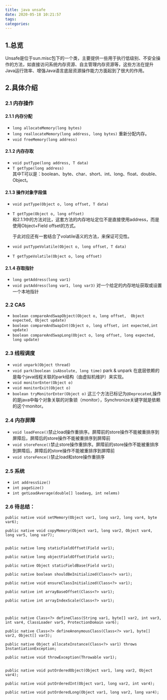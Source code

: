 ```yaml
---
title: java unsafe
date: 2020-05-18 10:21:57
tags:
categories:
---
```

## 1.总览
Unsafe是位于sun.misc包下的一个类，主要提供一些用于执行低级别、不安全操作的方法，如直接访问系统内存资源、自主管理内存资源等，这些方法在提升Java运行效率、增强Java语言底层资源操作能力方面起到了很大的作用。
<!-- more -->
## 2.具体介绍
### 2.1 内存操作
#### 2.1.1 内存分配
 - `long allocateMemory(long bytes)`
 - `long reallocateMemory(long address, long bytes)` 重新分配内存。
 - `void freeMemory(long address)`

#### 2.1.2 内存存取
 - `void putType(long address, T data)` 
 - `T getType(long address)`  
	其中T可以是：boolean、byte、char、short、int、long、float、double、Object。

#### 2.1.3 操作对象字段值
 - `void putType(Object o, long offset, T data)` 
 - `T getType(Object o, long offset)`  
	和2.1.1中的方法对比，这套方法的内存地址定位不是直接使用address，而是使用Object+Field offset的方式。
	
	于此对应还有一套结合了volatile语义的方法，来保证可见性。
 - `void putTypeVolatile(Object o, long offset, T data)` 
 - `T getTypeVolatile(Object o, long offset)`  

#### 2.1.4 存取指针
 - `long getAddress(long var1)`
 - `void putAddress(long var1, long var3)`  对一个给定的内存地址获取或设置一个本地指针

### 2.2 CAS
 - `boolean compareAndSwapObject(Object o, long offset,  Object expected, Object update)`
 - `boolean compareAndSwapInt(Object o, long offset, int expected,int update)`
 - `boolean compareAndSwapLong(Object o, long offset, long expected, long update)`

### 2.3 线程调度
 - `void unpark(Object thread)`
 - `void park(boolean isAbsolute, long time)`  park & unpark 在底层依赖的是每个java线程关联的park结构（由虚拟机维护）来实现。
 - `void monitorEnter(Object o)`
 - `void monitorExit(Object o)`
 - `boolean tryMonitorEnter(Object o)`
这三个方法已标记为`@Deprecated`,操作的是java中每个对象关联的对象锁（monitor），Synchronize关键字就是依赖的这个monitor。

### 2.4 内存屏障
 - `void loadFence()`禁止load操作重排序。屏障前的store操作不能被重排序到屏障后，屏障后的store操作不能被重排序到屏障前
 - `void storeFence()`禁止store操作重排序。屏障前的store操作不能被重排序到屏障后，屏障后的store操作不能被重排序到屏障前
 - `void storeFence()`禁止load和store操作重排序

### 2.5 系统
 - `int addressSize()`
 - `int pageSize()`
 - `int getLoadAverage(double[] loadavg, int nelems)`

 
### 2.6 待总结：

    public native void setMemory(Object var1, long var2, long var4, byte var6);

    public native void copyMemory(Object var1, long var2, Object var4, long var5, long var7);


    public native long staticFieldOffset(Field var1);

    public native long objectFieldOffset(Field var1);

    public native Object staticFieldBase(Field var1);

    public native boolean shouldBeInitialized(Class<?> var1);

    public native void ensureClassInitialized(Class<?> var1);

    public native int arrayBaseOffset(Class<?> var1);

    public native int arrayIndexScale(Class<?> var1);



    public native Class<?> defineClass(String var1, byte[] var2, int var3, int var4, ClassLoader var5, ProtectionDomain var6);

    public native Class<?> defineAnonymousClass(Class<?> var1, byte[] var2, Object[] var3);

    public native Object allocateInstance(Class<?> var1) throws InstantiationException;

    public native void throwException(Throwable var1);


    public native void putOrderedObject(Object var1, long var2, Object var4);

    public native void putOrderedInt(Object var1, long var2, int var4);

    public native void putOrderedLong(Object var1, long var2, long var4);

